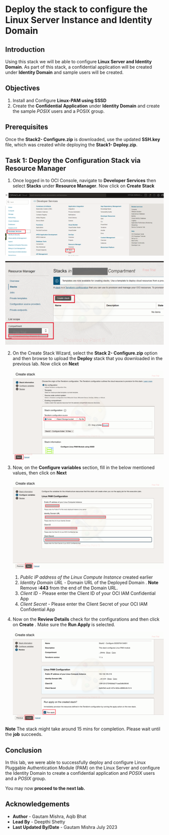 
# Deploy the stack to configure the Linux Server Instance and Identity Domain

## Introduction

Using this stack we will be able to configure **Linux Server and Identity Domain**. As part of this stack, a confidential application will be created under **Identity Domain** and sample users will be created.

## Objectives

1.	Install and Configure **Linux-PAM using SSSD**
2.	Create the **Confidential Application** under **Identity Domain** and create the sample *POSIX* users and a POSIX group.

## Prerequisites

Once the **Stack2- Configure.zip** is downloaded, use the updated **SSH.key** file, which was created while deploying the **Stack1- Deploy.zip**.

## Task 1: Deploy the Configuration Stack via Resource Manager

1. Once logged in to OCI Console, navigate to **Developer Services** then select **Stacks** under **Resource Manager**. Now click on **Create Stack**

![Capture 1](./images/image21.png "Capture 1")
	
![Capture 2](./images/image22.png "Capture 2")
 
2. On the Create Stack Wizard, select the **Stack 2- Configure.zip** option and then browse to upload the **Deploy** stack that you downloaded in the previous lab. Now click on **Next**

	![Image 1](./images/image1.png "Image 1")


3. Now, on the **Configure variables** section, fill in the below mentioned values, then click on **Next**

	![Image 2](./images/image2.png "Image 2")

	1. *Public IP address of the Linux Compute Instance* created earlier
    2. *Identity Domain URL* - Domain URL of the Deployed Domain . **Note** Remove **:443** from the end of the Domain URL.
    5. *Client ID* - Please enter the Client ID of your OCI IAM Confidential App
    6. *Client Secret* - Please enter the Client Secret of your OCI IAM Confidential App
	
	
4. Now on the **Review Details** check for the configurations and then click on **Create** . Make sure the **Run Apply** is selected.

	![Image 3](./images/image3.png "Image 3")

**Note** The stack might take around 15 mins for completion. Please wait until the **job** succeeds.

	
## Conclusion
 
In this lab, we were able to successfully deploy and configure Linux Pluggable Authentication Module (PAM) on the Linux Server and configure the Identity Domain to create a confidential application and *POSIX* users and a *POSIX* group. 

 You may now **proceed to the next lab.**

## Acknowledgements
* **Author** - Gautam Mishra, Aqib Bhat
* **Lead By** - Deepthi Shetty 
* **Last Updated By/Date** - Gautam Mishra July 2023



